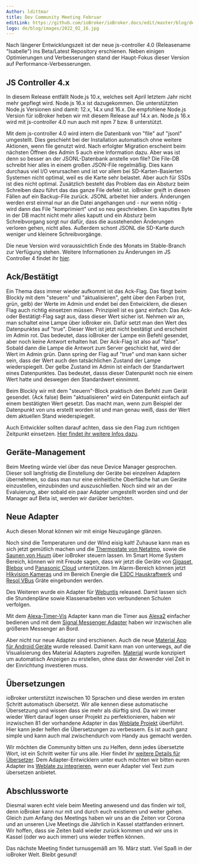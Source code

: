 ```yaml
---
Author: ldittmar
title: Dev Community Meeting Februar
editLink: https://github.com/ioBroker/ioBroker.docs/edit/master/blog/de/2022_02_16.md
logo: de/blog/images/2022_02_16.jpg
---
```

Nach längerer Entwicklungszeit ist der neue js-controller 4.0 (Releasename "Isabelle") ins Beta/Latest Repository erschienen. Neben einigen Optimierungen und Verbesserungen stand der Haupt-Fokus dieser Version auf Performance-Verbesserungen.

## JS Controller 4.x
In diesem Release entfällt Node.js 10.x, welches seit April letztem Jahr nicht mehr gepflegt wird. Node.js 16.x ist dazugekommen. Die unterstützten Node.js Versionen sind damit: 12.x, 14.x und 16.x. Die empfohlene Node.js Version für ioBroker heben wir mit diesem Release auf 14.x an. Node.js 16.x wird mit js-controller 4.0 nun auch mit npm 7 bzw. 8 unterstützt.

Mit dem js-controller 4.0 wird intern die Datenbank von "file" auf "jsonl" umgestellt. Dies geschieht bei der Installation automatisch ohne weitere Aktionen, wenn file genutzt wird. Nach erfolgter Migration erscheint beim nächsten Öffnen des Admin 5 auch eine Information dazu. Aber was ist denn so besser an der JSONL-Datenbank anstelle von file?
Die File-DB schreibt hier alles in einem großen JSON-File regelmäßig. Dies kann durchaus viel I/O verursachen und ist vor allem bei SD-Karten-Basierten Systemen nicht optimal, weil es die Karte sehr belastet. Aber auch für SSDs ist dies nicht optimal. Zusätzlich besteht das Problem das ein Absturz beim Schreiben dazu führt das das ganze File defekt ist. ioBroker greift in diesen Fällen auf ein Backup-File zurück.
JSONL arbeitet hier anders. Änderungen werden erst einmal nur an die Datei angehangen und - nur wenn nötig - wird dann das File "komprimiert" und so neu geschrieben. Ein kaputtes Byte in der DB macht nicht mehr alles kaputt und ein Absturz beim Schreibvorgang sorgt nur dafür, dass die ausstehenden Änderungen verloren gehen, nicht alles. Außerdem schont JSONL die SD-Karte durch weniger und kleinere Schreibvorgänge.

Die neue Version wird voraussichtlich Ende des Monats im Stable-Branch zur Verfügung stehen. Weitere Informationen zu Änderungen im JS Controller 4 findet ihr [hier](https://github.com/ioBroker/ioBroker.js-controller/blob/master/CHANGELOG.md).

## Ack/Bestätigt
Ein Thema dass immer wieder aufkommt ist das Ack-Flag. Das fängt beim Blockly mit dem "steuern" und "aktualisieren", geht über den Farben (rot, grün, gelb) der Werte im Admin und endet bei den Entwicklern, die diesen Flag auch richtig einsetzen müssen. Prinzipiell ist es ganz einfach: Das Ack- oder Bestätigt-Flag sagt aus, dass dieser Wert sicher ist. Nehmen wir an, man schaltet eine Lampe über ioBroker ein. Dafür setzt man den Wert des Datenpunktes auf "true". Dieser Wert ist jetzt nicht bestätigt und erscheint im Admin rot. Das bedeutet, dass ioBroker der Lampe ein Befehl gesendet, aber noch keine Antwort erhalten hat. Der Ack-Flag ist also auf "false". Sobald dann die Lampe die Antwort zum Server geschickt hat, wird der Wert im Admin grün. Dann spring der Flag auf "true" und man kann sicher sein, dass der Wert auch den tatsächlichen Zustand der Lampe wiederspiegelt. Der gelbe Zustand im Admin ist einfach der Standartwert eines Datenpunktes. Das bedeutet, dasss dieser Datenpunkt noch nie einem Wert hatte und deswegen den Standardwert einnimmt.

Beim Blockly wir mit dem "steuern"-Block praktisch den Befehl zum Gerät gesendet. (Ack false) Beim "aktualisieren" wird ein Datenpunkt einfach auf einem bestätigten Wert gesetzt. Das macht man, wenn zum Beispiel der Datenpunkt von uns erstellt worden ist und man genau weiß, dass der Wert dem aktuellen Stand wiederspiegelt.

Auch Entwickler sollten darauf achten, dass sie den Flag zum richtigen Zeitpunkt einsetzen. [Hier findet ihr weitere Infos dazu](https://github.com/ioBroker/ioBroker.docs/blob/master/docs/en/dev/adapterdev.md#commands-and-statuses).

## Geräte-Management
Beim Meeting würde viel über das neue Device Manager gesprochen. Dieser soll langfristig die Einstellung der Geräte bei einzelnen Adaptern übernehmen, so dass man nur eine einheitliche Oberfläche hat um Geräte einzustellen, einzubinden und auszuschließen. Noch sind wir an der Evaluierung, aber sobald ein paar Adapter umgestellt worden sind und der Manager auf Beta ist, werden wir darüber berichten.

## Neue Adapter
Auch diesen Monat können wir mit einige Neuzugänge glänzen. 

Noch sind die Temperaturen und der Wind eisig kalt! Zuhause kann man es sich jetzt gemütlich machen und die [Thermostate von Netatmo](https://github.com/Homemade-Disaster/ioBroker.netatmo-energy), sowie die [Saunen von Huum](https://github.com/Chris-1965/ioBroker.huum-sauna) über ioBroker steuern lassen. Im Smart Home System Bereich, können wir mit Freude sagen, dass wir jetzt die Geräte von [Gigaset](https://github.com/matthsc/ioBroker.gigaset-elements), [Blebox](https://github.com/ka-vaNu/ioBroker.blebox) und [Panasonic Cloud](https://github.com/marc2016/ioBroker.panasonic-comfort-cloud) unterstützen. Im Alarm-Bereich können jetzt [Hikvision Kameras](https://github.com/raintonr/ioBroker.hikvision-alarmserver) und im Bereich Energie die [E3DC Hauskraftwerk](https://github.com/git-kick/ioBroker.e3dc-rscp) und [Resol VBus](https://github.com/Grizzelbee/ioBroker.resol) Gräte eingebunden werden.

Des Weiteren wurde ein Adapter für [Webuntis](https://github.com/Newan/ioBroker.webuntis) released. Damit lassen sich die Stundenpläne sowie Klassenarbeiten von verbundenen Schulen verfolgen.

Mit dem [Alexa-Timer-Vis](https://github.com/MiRo1310/ioBroker.alexa-timer-vis) Adapter kann man die Timer aus [Alexa2](https://github.com/Apollon77/ioBroker.alexa2) einfacher bedienen und mit dem [Signal Messenger Adapter](https://github.com/necotec/ioBroker.signal-cmb) haben wir inzwischen alle größeren Messenger an Bord.

Aber nicht nur neue Adapter sind erschienen. Auch die neue [Material App für Android Geräte](https://play.google.com/store/apps/details?id=com.iobrokermaterial&hl=de) wurde released. Damit kann man von unterwegs, auf die Visualisierung des Material Adapters zugreifen. [Material](https://github.com/ioBroker/ioBroker.material) wurde konzipiert um automatisch Anzeigen zu erstellen, ohne dass der Anwender viel Zeit in der Einrichtung investieren muss.

## Übersetzungen
ioBroker unterstützt inzwischen 10 Sprachen und diese werden im ersten Schritt automatisch übersetzt. Wir alle kennen diese automatische Übersetzung und wissen dass sie mehr als dürftig sind. Da wir immer wieder Wert darauf legen unser Projekt zu perfektionieren, haben wir inzwischen 81 der vorhandene Adapter in das [Weblate Projekt](https://weblate.iobroker.net/accounts/login) überführt. Hier kann jeder helfen die Übersetzungen zu verbessern. Es ist auch ganz simple und kann auch mal zwischendurch vom Handy aus gemacht werden.

Wir möchten die Community bitten uns zu Helfen, denn jedes übersetzte Wort, ist ein Schritt weiter für uns alle. Hier findet ihr [weitere Details für Übersetzer](https://github.com/ioBrokerTranslator/doc/blob/master/translate.md). Dem Adapter-Entwicklern unter euch möchten wir bitten euren Adapter ins [Weblate zu integrieren](https://github.com/ioBrokerTranslator/doc/blob/master/README.md#request-an-adapter-to-be-added-to-weblate), wenn euer Adapter viel Text zum übersetzen anbietet.

## Abschlussworte
Diesmal waren echt viele beim Meeting anwesend und das finden wir toll, denn ioBroker kann nur mit und durch euch existieren und weiter gehen. Gleich zum Anfang des Meetings haben wir uns an die Zeiten vor Corona und an unseren Live Meetings die Jährlich in Kassel stattfanden erinnert. Wir hoffen, dass sie Zeiten bald wieder zurück kommen und wir uns in Kassel (oder wo auch immer) uns wieder treffen können.

Das nächste Meeting findet turnusgemäß am 16. März statt. Viel Spaß in der ioBroker Welt. Bleibt gesund!
